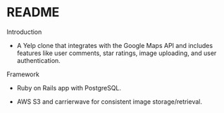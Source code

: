 # README

Introduction

* A Yelp clone that integrates with the Google Maps API and includes features like user comments, star ratings, image uploading, and user authentication.

Framework

* Ruby on Rails app with PostgreSQL.

* AWS S3 and carrierwave for consistent image storage/retrieval.


